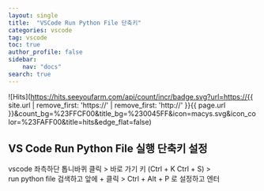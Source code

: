 ```yaml
---
layout: single
title:  "VSCode Run Python File 단축키"
categories: vscode
tag: vscode
toc: true
author_profile: false
sidebar:
    nav: "docs"
search: true
---
```


![Hits](https://hits.seeyoufarm.com/api/count/incr/badge.svg?url=https://{{ site.url | remove_first: 'https://' | remove_first: 'http://' }}{{ page.url }}&count_bg=%23FFCF00&title_bg=%230045FF&icon=macys.svg&icon_color=%23FAFF00&title=hits&edge_flat=false)

## VS Code Run Python File 실행 단축키 설정  

vscode 좌측하단 톱니바퀴 클릭 > 바로 가기 키 (Ctrl + K Ctrl + S) >  
run python file 검색하고 앞에 + 클릭 > Ctrl + Alt + P 로 설정하고 엔터  